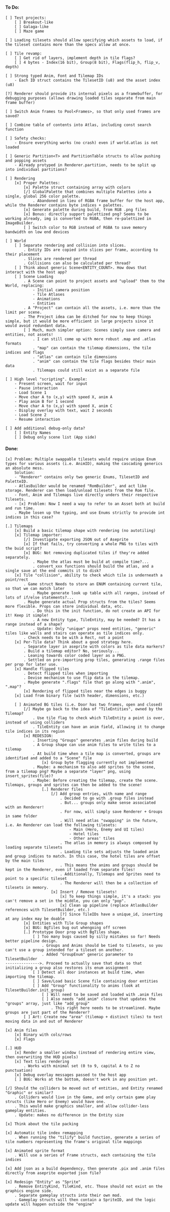 #### To Do:

    [ ] Test projects:
        [ ] Breakout-like
        [ ] Galaga-like
        [ ] Maze game

    [ ] Loading tilesets should allow specifying which assets to load, if the tileset contains more than the specs allow at once.

    [ ] Tile revamp:
        [ ] Get rid of layers, implement depth in tile flags?
        [ ] 4 bytes - Index(16 bit), Group(8 bit), Flags(flip_h, flip_v, depth)

    [ ] Strong typed Anim, Font and Tilemap IDs
        - Each ID struct contains the TilesetID (u8) and the asset index (u8)
  
    [?] Renderer should provide its internal pixels as a framebuffer, for debugging purposes (allows drawing loaded tiles separate from main frame buffer)

    [ ] Switch Anim frames to Pool<Frames>, so that only used frames are saved?

    [ ] Combine table of contents into Atlas, including const search function 

    [ ] Safety checks:
        - Ensure everything works (no crash) even if world.atlas is not loaded

    [ ] Generic Partition<T> and PartitionTable structs to allow pushing and popping assets
        - Already protyped in Renderer.partition, needs to be split up into individual partitions?
    
    [ ] Rendering
        [x] Proper Palettes:
            [x] Palette struct containing array with colors
            [/] GlobalPalette that combines multiple Palettes into a single, global 256 color palette.
                . Abandoned in lieu of RGBA frame buffer for the host app, while the Renderer contains byte indices + palettes.
            [x] Generate palette during build, from RGB .png files
            [x] Bonus: directly support palettized png? Seems to be working already, img is converted to RGBA, then re-palettized in ImageBuilder.
            [ ] Switch color to RGB instead of RGBA to save memory bandwidth on low end devices

    [ ] World
        [ ] Separate rendering and collision into slices.
            . Entity IDs are copied into slices per frame, according to their placement
            . Slices are rendered per thread
            . Collisions can also be calculated per thread?
        [ ] Think about generic Scene<ENTITY_COUNT>. How dows that interact with the host app?
        [ ] Scene Loading
            . A Scene can point to project assets and "upload" them to the World, replacing:
                - Initial camera position
                - Tile Atlases
                - Animations
                - Entities
            . A "Project" can contain all the assets, i.e. more than the limit per scene.
            . The Project idea can be ditched for now to keep things simple, but it would be more efficient in large projects since it would avoid redundant data.
            [ ] Much, much simpler option: Scenes simply save camera and entities, not assets!
                . I can still come up with more robust .map and .atlas formats
                . "map" can contain the tilemap dimensions, the tile indices and flags
                . "atlas" can contain tile dimensions
                . "anim" can contain the tile flags besides their main data
                . Tilemaps could still exist as a separate file

    [ ] High level "scripting". Example:
        - Present screen, wait for input
        - Pause interaction
        - Load Scene 1
        - Move char A to (x,y) with speed X, anim A
        - Play anim B for 1 second
        - Move char A to (x,y) with speed X, anim C
        - Display overlay with text, wait 2 seconds
        - Load Scene 2
        - Resume interaction
    
    [ ] Add additional debug-only data?
        [ ] Entity Names
        [ ] Debug only scene list (App side)

#### Done:

    [x] Problem: Multiple swappable tilesets would require unique Enum types for various assets (i.e. AnimID), making the cascading generics an absolute mess.
        Solution:
        - "Renderer" contains only two generic Enums, TilesetID and PaletteID.
        - AtlasBuilder would be renamed "RomBuilder", and act like storage. Renderer can then load/unload tilesets from the Rom file.
        - Font, Anim and Tilemaps live directly unders their respective Tilesets.
        - [x] Problem: Now I need a way to refer to an Asset both at build and run time.
        . Maybe losen up the typing, and use Enums strictly to provide int indices in this case?

    [.] Tilemaps
        [x] Build a basic tilemap shape with rendering (no autotiling)
        [x] Tilemap importer:
            [/] Investigate exporting JSON out of Aseprite
            [x] If that fails, try converting a whole PNG to tiles with the buid script?
            [x] BUG: Not removing duplicated tiles if they're added separately.
                . Maybe the atlas must be build at compile time?...
                . convert_xxx functions should build the atlas, and a single save at the end commits it to disk?
        [x] Tile "collision", ability to check which tile is underneath a point/rect
            . Game struct Needs to store an ENUM containing current tile, so that we can match later
                . Maybe generate look up table with all ranges, instead of lots of if/else statements?...
            . Maybe generate actual Prop structs from the tiles? Seems more flexible. Props can store individual data, etc.
                . Do this in the init function, do not create an API for it! Keep it simple!
                . A new Entity type, TileEntity, may be needed? It has a range instead of a shape?
                . Update: Only "unique" props need entities, "generic" tiles like walls and stairs can operate as tile indices only.
            . Check needs to be with a Rect, not a point
        [x] Per-Tile data? Think about a good strategy here.
            . Separate layer in aseprite with colors as tile data markers?
            . Build a tilemap editor? No, seriously...
            . Leaning towards color coded layer as a PNG.
            . Settled on pre-importing prop tiles, generating .range files per prop for later use.
        [x] Handle flipped tiles
            . Detect flipped tiles when importing
            . Devise mechanism to use flip data in the tilemap.
            . Maybe generate ".flags" file that go along with ".anim", ".map"?
            [x] Rendering of flipped tiles near the edges is buggy
        [x] Load from binary file (with header, dimensions, etc.)

        [ ] Animated BG tiles (i.e. Door has two frames, open and closed)
            [/] Maybe go back to the idea of "TileEntities", owned by the Tilemap?
                . Use tile flag to check which TileEntity a point is over, instead of using colliders
                . TileEntity can have an anim field, allowing it to change tile indices in its region
            [x] REDESIGN:
                . Inserting "Groups" generates .anim files during build
                . A Group shape can use anim files to write tiles to a tilemap
                . At build time when a tile map is converted, groups are identified and added to a "Scene" file
                    [x] Group byte flagging currently not implemented
                . Maybe: a mechanism to also add sprites to the scene, from a tilemap png? Maybe a separate "layer" png, using insert_sprites(file)?
                . Maybe: Before creating the tilemap, create the scene. Tilemaps, groups and sprites can then be added to the scene!
                    [.] Renderer files
                        [/] Add group entries, with name and range
                            . Decided to go with .group files instead
                            . But... groups only make sense associated with an Renderer!
                            . For now, will simply save Renderer + Groups in same folder
                            . Will need atlas "swapping" in the future, i.e. An Renderer can load the following tilesets:
                                - Main (Hero, Enemy and UI tiles)
                                - Hotel tiles
                                - Other areas' tiles
                            . The atlas in memory is always composed by loading separate tilesets
                            . Loading tile sets adjusts the loaded anim and group indices to match. In this case, the hotel tiles are offset by the main tiles
                            . This means the anims and groups should be kept in the Renderer, even if loaded from separate files!
                            . Additionally, Tilemaps and Sprites need to point to a specific tileset
                            . The Renderer will then be a collection of tilesets in memory.
                        [x] Insert / Remove tilesets!
                            [x] To keep things simple, it's a stack: you can't remove a set in the middle, you can only "pop".
                            [x] Clean up pipeline (replace AtlasBuilder references with TilesetBuilder, etc.)
                            [?] Since TileIDs have a unique_id, inserting at any index may be doable
            [x] Entities with Tile Group shapes
            [x] BUG: BgTiles bug out whengoing off screen
            [.] Prototype Door prop with BgTiles shape.
                [ ] Too many bugs caused by silly mistakes so far! Needs better pipeline design.
                    . Groups and Anims should be tied to tilesets, so you can't use a group intended for a tileset on another.
                    . Added "GroupEnum" generic parameter to TilesetBuilder
    --------------->. Proceed to actually save that data so that initializing a group also restores its enum assignment
                [ ] Detect all door instances at build time, when importing the tilemap.
                [ ] Save/Load basic Scene file containing door entities
                [ ] Add "Group" functionality to anims (look at TilesetBuilder.init_group)
                    [ ] Will need to be saved and loaded with .anim files
                    [ ] Also needs "add_anim" closure that updates the "groups" array, just like "add_group"
                        . This right here needs to be streamlined. Maybe groups are just part of the Renderer?
            [ ] Art: Create new "area" (tilemap + distinct tiles) to test moving data in and out of Renderer

    [x] Anim files
        [x] Binary with cols/rows
        [x] Flags

    [.] HUD
        [x] Render a smaller window (instead of rendering entire view, then overwriting the HUD pixels)
        [x] Text tiles rendering
            . Works with minimal set (0 to 9, capital A to Z no punctuation)
        [x] Debug overlay messages passed to the host app
        [ ] BUG: Works at the bottom, doesn't work in any position yet.

    [/] Should the colliders be moved out of entities, and Entity renamed "Graphic" or similar?
        . Colliders would live in the Game, and only certain game play structs (like Hero or Enemy) would have one.
        . This would make graphics smaller, and allow collider-less gameplay entities.
        . Update: makes no difference in the Entity size

    [x] Think about the tile packing

    [x] Automatic tile index remapping
        . When running the "tilify" build function, generate a series of tile numbers representing the frame's original tile mappings

    [x] Animated sprite format
        . Will use a series of Frame structs, each containing the tile indices

    [x] Add json as a build dependency, then generate .pix and .anim files directly from aseprite exported json file?

    [x] Redesign "Entity" as "Sprite"
        . Remove EntityKind, TileKind, etc. Those should not exist on the graphics engine side.
        . Separate gameplay structs into their own mod.
        . Gameplay structs will then contain a SpriteID, and the logic update will happen outside the "engine"